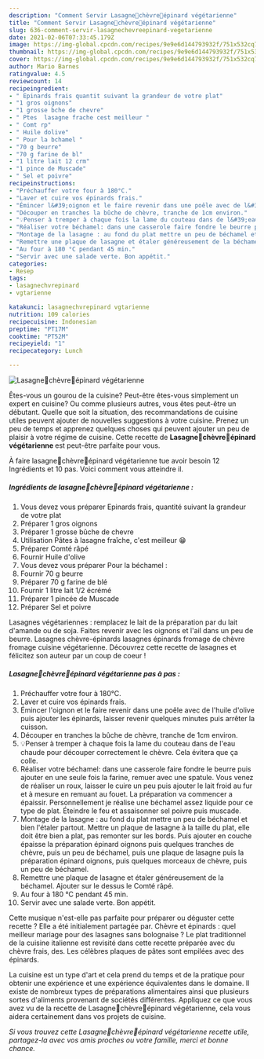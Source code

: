 ```yaml
---
description: "Comment Servir Lasagne🌿chèvre🌾épinard végétarienne"
title: "Comment Servir Lasagne🌿chèvre🌾épinard végétarienne"
slug: 636-comment-servir-lasagnechevreepinard-vegetarienne
date: 2021-02-06T07:33:45.179Z
image: https://img-global.cpcdn.com/recipes/9e9e6d144793932f/751x532cq70/lasagne🌿chevre🌾epinard-vegetarienne-photo-principale-de-la-recette.jpg
thumbnail: https://img-global.cpcdn.com/recipes/9e9e6d144793932f/751x532cq70/lasagne🌿chevre🌾epinard-vegetarienne-photo-principale-de-la-recette.jpg
cover: https://img-global.cpcdn.com/recipes/9e9e6d144793932f/751x532cq70/lasagne🌿chevre🌾epinard-vegetarienne-photo-principale-de-la-recette.jpg
author: Mario Barnes
ratingvalue: 4.5
reviewcount: 14
recipeingredient:
- " Epinards frais quantit suivant la grandeur de votre plat"
- "1 gros oignons"
- "1 grosse bche de chevre"
- " Ptes  lasagne frache cest meilleur "
- " Comt rp"
- " Huile dolive"
- " Pour la bchamel "
- "70 g beurre"
- "70 g farine de bl"
- "1 litre lait 12 crm"
- "1 pince de Muscade"
- " Sel et poivre"
recipeinstructions:
- "Préchauffer votre four à 180°C."
- "Laver et cuire vos épinards frais."
- "Émincer l&#39;oignon et le faire revenir dans une poêle avec de l&#39;huile d&#39;olive puis ajouter les épinards, laisser revenir quelques minutes puis arrêter la cuisson."
- "Découper en tranches la bûche de chèvre, tranche de 1cm environ."
- "💡Penser à tremper à chaque fois la lame du couteau dans de l&#39;eau chaude pour découper correctement le chèvre. Cela évitera que ça colle."
- "Réaliser votre béchamel: dans une casserole faire fondre le beurre puis ajouter en une seule fois la farine, remuer avec une spatule. Vous venez de réaliser un roux, laisser le cuire un peu puis ajouter le lait froid au fur et à mesure en remuant au fouet. La préparation va commencer a épaissir. Personnellement je réalise une béchamel assez liquide pour ce type de plat. Éteindre le feu et assaisonner sel poivre puis muscade."
- "Montage de la lasagne : au fond du plat mettre un peu de béchamel et bien l&#39;étaler partout. Mettre un plaque de lasagne à la taille du plat, elle doit être bien a plat, pas remonter sur les bords. Puis ajouter en couche épaisse la préparation épinard oignons puis quelques tranches de chèvre, puis un peu de béchamel, puis une plaque de lasagne puis la préparation épinard oignons, puis quelques morceaux de chèvre, puis un peu de béchamel."
- "Remettre une plaque de lasagne et étaler généreusement de la béchamel. Ajouter sur le dessus le Comté râpé."
- "Au four à 180 °C pendant 45 min."
- "Servir avec une salade verte. Bon appétit."
categories:
- Resep
tags:
- lasagnechvrepinard
- vgtarienne

katakunci: lasagnechvrepinard vgtarienne 
nutrition: 109 calories
recipecuisine: Indonesian
preptime: "PT17M"
cooktime: "PT52M"
recipeyield: "1"
recipecategory: Lunch

---
```



![Lasagne🌿chèvre🌾épinard végétarienne](https://img-global.cpcdn.com/recipes/9e9e6d144793932f/751x532cq70/lasagne🌿chevre🌾epinard-vegetarienne-photo-principale-de-la-recette.jpg)

Êtes-vous un gourou de la cuisine? Peut-être êtes-vous simplement un expert en cuisine? Ou comme plusieurs autres, vous êtes peut-être un débutant. Quelle que soit la situation, des recommandations de cuisine utiles peuvent ajouter de nouvelles suggestions à votre cuisine. Prenez un peu de temps et apprenez quelques choses qui peuvent ajouter un peu de plaisir à votre régime de cuisine. Cette recette de <strong> Lasagne🌿chèvre🌾épinard végétarienne </strong> est peut-être parfaite pour vous.

<!--inarticleads1-->

À faire lasagne🌿chèvre🌾épinard végétarienne tue avoir besoin 12 Ingrédients et 10 pas. Voici comment vous atteindre il.

##### Ingrédients de lasagne🌿chèvre🌾épinard végétarienne :

1. Vous devez vous préparer  Epinards frais, quantité suivant la grandeur de votre plat
1. Préparer 1 gros oignons
1. Préparer 1 grosse bûche de chevre
1. Utilisation  Pâtes à lasagne fraîche, c&#39;est meilleur 😁
1. Préparer  Comté râpé
1. Fournir  Huile d&#39;olive
1. Vous devez vous préparer  Pour la béchamel :
1. Fournir 70 g beurre
1. Préparer 70 g farine de blé
1. Fournir 1 litre lait 1/2 écrémé
1. Préparer 1 pincée de Muscade
1. Préparer  Sel et poivre


Lasagnes végétariennes : remplacez le lait de la préparation par du lait d&#39;amande ou de soja. Faites revenir avec les oignons et l&#39;ail dans un peu de beurre. Lasagnes chèvre-épinards lasagnes épinards fromage de chèvre fromage cuisine végétarienne. Découvrez cette recette de lasagnes et félicitez son auteur par un coup de coeur ! 

<!--inarticleads2-->

##### Lasagne🌿chèvre🌾épinard végétarienne pas à pas :

1. Préchauffer votre four à 180°C.
1. Laver et cuire vos épinards frais.
1. Émincer l&#39;oignon et le faire revenir dans une poêle avec de l&#39;huile d&#39;olive puis ajouter les épinards, laisser revenir quelques minutes puis arrêter la cuisson.
1. Découper en tranches la bûche de chèvre, tranche de 1cm environ.
1. 💡Penser à tremper à chaque fois la lame du couteau dans de l&#39;eau chaude pour découper correctement le chèvre. Cela évitera que ça colle.
1. Réaliser votre béchamel: dans une casserole faire fondre le beurre puis ajouter en une seule fois la farine, remuer avec une spatule. Vous venez de réaliser un roux, laisser le cuire un peu puis ajouter le lait froid au fur et à mesure en remuant au fouet. La préparation va commencer a épaissir. Personnellement je réalise une béchamel assez liquide pour ce type de plat. Éteindre le feu et assaisonner sel poivre puis muscade.
1. Montage de la lasagne : au fond du plat mettre un peu de béchamel et bien l&#39;étaler partout. Mettre un plaque de lasagne à la taille du plat, elle doit être bien a plat, pas remonter sur les bords. Puis ajouter en couche épaisse la préparation épinard oignons puis quelques tranches de chèvre, puis un peu de béchamel, puis une plaque de lasagne puis la préparation épinard oignons, puis quelques morceaux de chèvre, puis un peu de béchamel.
1. Remettre une plaque de lasagne et étaler généreusement de la béchamel. Ajouter sur le dessus le Comté râpé.
1. Au four à 180 °C pendant 45 min.
1. Servir avec une salade verte. Bon appétit.


Cette musique n&#39;est-elle pas parfaite pour préparer ou déguster cette recette ? Elle a été initialement partagée par. Chèvre et épinards : quel meilleur mariage pour des lasagnes sans bolognaise ? Le plat traditionnel de la cuisine italienne est revisité dans cette recette préparée avec du chèvre frais, des. Les célèbres plaques de pâtes sont empilées avec des épinards. 

<!--inarticleads1-->

<p>
La cuisine est un type d'art et cela prend du temps et de la pratique pour obtenir une expérience et une expérience équivalentes dans le domaine. Il existe de nombreux types de préparations alimentaires ainsi que plusieurs sortes d'aliments provenant de sociétés différentes. Appliquez ce que vous avez vu de la recette de Lasagne🌿chèvre🌾épinard végétarienne, cela vous aidera certainement dans vos projets de cuisine.
</p>

<p>
<i>Si vous trouvez cette Lasagne🌿chèvre🌾épinard végétarienne recette utile, partagez-la avec vos amis proches ou votre famille, merci et bonne chance.</i>
</p>
